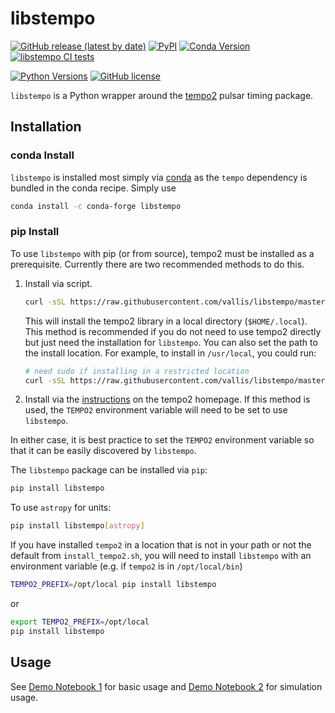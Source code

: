 # libstempo

[![GitHub release (latest by date)](https://img.shields.io/github/v/release/vallis/libstempo)](https://github.com/vallis/libstempo/releases/latest)
[![PyPI](https://img.shields.io/pypi/v/libstempo)](https://pypi.org/project/libstempo/)
[![Conda Version](https://img.shields.io/conda/vn/conda-forge/libstempo.svg)](https://anaconda.org/conda-forge/libstempo)
[![libstempo CI tests](https://github.com/vallis/libstempo/actions/workflows/ci_tests.yml/badge.svg)](https://github.com/vallis/libstempo/actions/workflows/ci_tests.yml)


[![Python Versions](https://img.shields.io/badge/python-3.6%2C%203.7%2C%203.8%2C%203.9-blue.svg)]()
[![GitHub license](https://img.shields.io/github/license/Naereen/StrapDown.js.svg)](https://github.com/vallis/libstempo/blob/master/LICENSE)

`libstempo` is a Python wrapper around the [tempo2](https://bitbucket.org/psrsoft/tempo2/src/master/) pulsar timing package.


## Installation

### conda Install

`libstempo` is installed most simply via [conda](https://docs.conda.io/en/latest/) as the `tempo` dependency
is bundled in the conda recipe. Simply use
```bash
conda install -c conda-forge libstempo
```

### pip Install

To use `libstempo` with pip (or from source), tempo2 must be installed as a prerequisite. Currently there are two recommended methods to do this.

1. Install via script. 
    ```bash
    curl -sSL https://raw.githubusercontent.com/vallis/libstempo/master/install_tempo2.sh | sh
    ```
    This will install the tempo2 library in a local directory (`$HOME/.local`). This method is recommended if you do not need to use tempo2 directly but just need the installation for `libstempo`. You can also set the path to the install location. For example, to install in `/usr/local`, you could run:
    ```bash
    # need sudo if installing in a restricted location
    curl -sSL https://raw.githubusercontent.com/vallis/libstempo/master/install_tempo2.sh | sudo sh -s /usr/local
    ``` 
2. Install via the [instructions](https://bitbucket.org/psrsoft/tempo2/src/master/README.md) on the tempo2 homepage. If this method is used, the `TEMPO2` environment variable will need to be set to use `libstempo`.

In either case, it is best practice to set the `TEMPO2` environment
variable so that it can be easily discovered by `libstempo`.

The `libstempo` package can be installed via `pip`:
```bash
pip install libstempo
```

To use `astropy` for units:
```bash
pip install libstempo[astropy]
```

If you have installed `tempo2` in a location that is not in your path or not the default from `install_tempo2.sh`, you will need to install 
`libstempo` with an environment variable (e.g. if `tempo2` is in `/opt/local/bin`)
```bash
TEMPO2_PREFIX=/opt/local pip install libstempo
```
or
```bash
export TEMPO2_PREFIX=/opt/local
pip install libstempo
```

## Usage

See [Demo Notebook 1](https://github.com/vallis/libstempo/blob/master/demo/libstempo-demo.ipynb) for basic usage and [Demo Notebook 2](https://github.com/vallis/libstempo/blob/master/demo/libstempo-toasim-demo.ipynb) for simulation usage.
